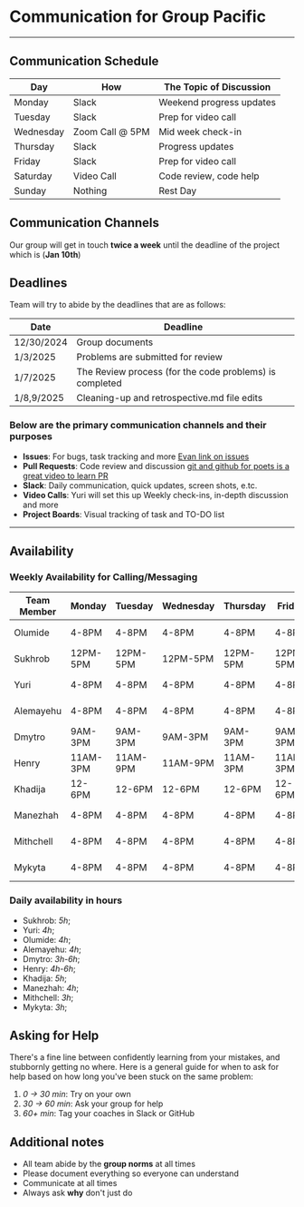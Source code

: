 <!--
    this template is for inspiration, feel free to change it however you like!

    Careful! be sure to protect your privacy when filling out this document
        everything you write here will be public
        so share only what you are comfortable sharing online
        you can share the rest in confidence with you group by another channel
-->

# Communication for Group Pacific

______________________________________________________________________

## Communication Schedule

| Day         | How             | The Topic of Discussion    |
|-------------|-----------------|----------------------------|
| Monday      | Slack   | Weekend progress updates           |
| Tuesday     | Slack   | Prep for video call                |
| Wednesday   | Zoom Call @ 5PM  | Mid week check-in              |
| Thursday    | Slack  | Progress updates                    |
| Friday      | Slack | Prep for video call                  |
| Saturday    | Video Call | Code review, code help          |
| Sunday      | Nothing  | Rest Day                          |

## Communication Channels

Our group will get in touch **twice a week** until the
deadline of the project which is (**Jan 10th**)

## Deadlines

Team will try to abide by the deadlines that are as follows:

|Date|Deadline|
|----|-----|
|12/30/2024|Group documents|
|1/3/2025|Problems are submitted for review|
|1/7/2025|The Review process (for the code problems) is completed|
|1/8,9/2025|Cleaning-up and retrospective.md file edits|

### Below are the primary communication channels and their purposes

- **Issues**: For bugs, task tracking and more [Evan link on issues](https://mitemergingtalent.slack.com/files/U03PC2VR746/F0862S5644E/creating-issues-from-repository.mp4)
- **Pull Requests**: Code review and discussion
[git and github for poets is a great video to learn PR](https://www.youtube.com/playlist?list=PLRqwX-V7Uu6ZF9C0YMKuns9sLDzK6zoiV)
- **Slack**: Daily communication, quick updates, screen shots, e.tc.
- **Video Calls**: Yuri will set this up Weekly check-ins, in-depth discussion
and more
- **Project Boards**: Visual tracking of task and TO-DO list

______________________________________________________________________

## Availability

### Weekly Availability for Calling/Messaging

| Team Member | Monday | Tuesday | Wednesday | Thursday | Friday | Saturday | Sunday|
|-------------|--------|---------|-----------|----------|--------|----------|--------|
| Olumide     | 4-8PM  | 4-8PM   | 4-8PM     | 4-8PM    | 4-8PM  | 8AM-8PM  | 8AM-8PM|
| Sukhrob     |12PM-5PM|12PM-5PM |12PM-5PM   | 12PM-5PM |12PM-5PM|12PM-5PM  |12PM-5PM|
| Yuri        | 4-8PM  | 4-8PM   | 4-8PM     | 4-8PM    | 4-8PM  | 8AM-8PM  | 8AM-8PM|
| Alemayehu   | 4-8PM  | 4-8PM   | 4-8PM     | 4-8PM    | 4-8PM  | 8AM-8PM  | 8AM-8PM|
| Dmytro      |9AM-3PM |9AM-3PM  |9AM-3PM    |9AM-3PM   |9AM-3PM |12AM-3PM  | 9AM-2PM|
| Henry       |11AM-3PM|11AM-9PM |11AM-9PM   |11AM-3PM  |11AM-3PM| 8AM-3PM  | 8AM-3PM|
| Khadija     | 12-6PM | 12-6PM  | 12-6PM    | 12-6PM   | 12-6PM | 12-5PM   |12PM-5PM|
| Manezhah    | 4-8PM  | 4-8PM   | 4-8PM     | 4-8PM    | 4-8PM  | 8AM-8PM  | 8AM-8PM|
| Mithchell   | 4-8PM  | 4-8PM   | 4-8PM     | 4-8PM    | 4-8PM  | 8AM-8PM  | 8AM-8PM|
| Mykyta      | 4-8PM  | 4-8PM   | 4-8PM     | 4-8PM    | 4-8PM  | 8AM-8PM  | 8AM-8PM|

### Daily availability in hours

- Sukhrob: _5h_;
- Yuri: _4h_;
- Olumide: _4h_;
- Alemayehu: _4h_;
- Dmytro: _3h-6h_;
- Henry: _4h-6h_;
- Khadija: _5h_;
- Manezhah: _4h_;
- Mithchell: _3h_;
- Mykyta: _3h_;

## Asking for Help

There's a fine line between confidently learning from your mistakes, and
stubbornly getting no where. Here is a general guide for when to ask for help
based on how long you've been stuck on the same problem:

1. _0 -> 30 min_: Try on your own
1. _30 -> 60 min_: Ask your group for help
1. _60+ min_: Tag your coaches in Slack or GitHub

## Additional notes

- All team abide by the **group norms** at all times
- Please document everything so everyone can understand
- Communicate at all times  
- Always ask **why** don't just do  
